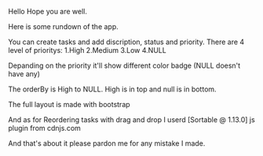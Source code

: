 Hello Hope you are well.

Here is some rundown of the app.

You can create tasks and add discription, status and priority.
There are 4 level of prioritys:
1.High
2.Medium
3.Low
4.NULL

Depanding on the priority it'll show different color badge (NULL doesn't have any)

The orderBy is High to NULL. High is in top and null is in bottom.
 
The full layout is made with bootstrap

And as for Reordering tasks with drag and drop I userd [Sortable @ 1.13.0] js plugin from cdnjs.com

And that's about it please pardon me for any mistake I made.
